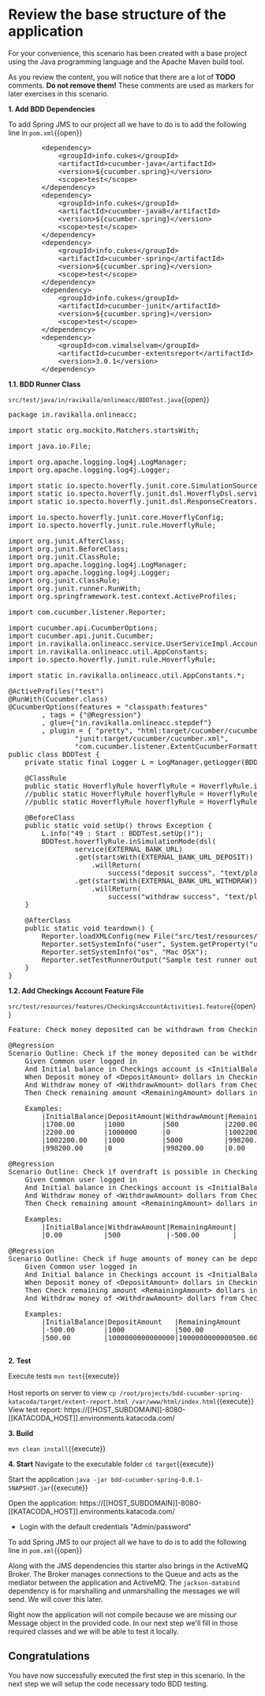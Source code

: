 # Review the base structure of the application

For your convenience, this scenario has been created with a base project using the Java programming language and the Apache Maven build tool.

As you review the content, you will notice that there are a lot of **TODO** comments. **Do not remove them!** These comments are used as markers for later exercises in this scenario. 

**1. Add BDD Dependencies**

To add Spring JMS to our project all we have to do is to add the following line in ``pom.xml``{{open}}
<pre class="file" data-filename="pom.xml" data-target="insert" data-marker="<!-- TODO: Katacoda : Add cucumber dependency here -->">
		&lt;dependency&gt;
			&lt;groupId&gt;info.cukes&lt;/groupId&gt;
			&lt;artifactId&gt;cucumber-java&lt;/artifactId&gt;
			&lt;version&gt;${cucumber.spring}&lt;/version&gt;
			&lt;scope&gt;test&lt;/scope&gt;
		&lt;/dependency&gt;
		&lt;dependency&gt;
			&lt;groupId&gt;info.cukes&lt;/groupId&gt;
			&lt;artifactId&gt;cucumber-java8&lt;/artifactId&gt;
			&lt;version&gt;${cucumber.spring}&lt;/version&gt;
			&lt;scope&gt;test&lt;/scope&gt;
		&lt;/dependency&gt;
		&lt;dependency&gt;
			&lt;groupId&gt;info.cukes&lt;/groupId&gt;
			&lt;artifactId&gt;cucumber-spring&lt;/artifactId&gt;
			&lt;version&gt;${cucumber.spring}&lt;/version&gt;
			&lt;scope&gt;test&lt;/scope&gt;
		&lt;/dependency&gt;
		&lt;dependency&gt;
			&lt;groupId&gt;info.cukes&lt;/groupId&gt;
			&lt;artifactId&gt;cucumber-junit&lt;/artifactId&gt;
			&lt;version&gt;${cucumber.spring}&lt;/version&gt;
			&lt;scope&gt;test&lt;/scope&gt;
		&lt;/dependency&gt;
		&lt;dependency&gt;
		    &lt;groupId&gt;com.vimalselvam&lt;/groupId&gt;
		    &lt;artifactId&gt;cucumber-extentsreport&lt;/artifactId&gt;
		    &lt;version&gt;3.0.1&lt;/version&gt;
		&lt;/dependency&gt;
</pre>

**1.1. BDD Runner Class**

``src/test/java/in/ravikalla/onlineacc/BDDTest.java``{{open}}

<pre class="file" data-filename="src/test/java/in/ravikalla/onlineacc/BDDTest.java" data-target="replace">
package in.ravikalla.onlineacc;

import static org.mockito.Matchers.startsWith;

import java.io.File;

import org.apache.logging.log4j.LogManager;
import org.apache.logging.log4j.Logger;

import static io.specto.hoverfly.junit.core.SimulationSource.dsl;
import static io.specto.hoverfly.junit.dsl.HoverflyDsl.service;
import static io.specto.hoverfly.junit.dsl.ResponseCreators.success;

import io.specto.hoverfly.junit.core.HoverflyConfig;
import io.specto.hoverfly.junit.rule.HoverflyRule;

import org.junit.AfterClass;
import org.junit.BeforeClass;
import org.junit.ClassRule;
import org.apache.logging.log4j.LogManager;
import org.apache.logging.log4j.Logger;
import org.junit.ClassRule;
import org.junit.runner.RunWith;
import org.springframework.test.context.ActiveProfiles;

import com.cucumber.listener.Reporter;

import cucumber.api.CucumberOptions;
import cucumber.api.junit.Cucumber;
import in.ravikalla.onlineacc.service.UserServiceImpl.AccountServiceImpl;
import in.ravikalla.onlineacc.util.AppConstants;
import io.specto.hoverfly.junit.rule.HoverflyRule;

import static in.ravikalla.onlineacc.util.AppConstants.*;

@ActiveProfiles("test")
@RunWith(Cucumber.class)
@CucumberOptions(features = "classpath:features"
        , tags = {"@Regression"}
        , glue={"in.ravikalla.onlineacc.stepdef"}
		, plugin = { "pretty", "html:target/cucumber/cucumber-html-report", "json:target/cucumber/cucumber.json",
				"junit:target/cucumber/cucumber.xml",
				"com.cucumber.listener.ExtentCucumberFormatter:target/extent-report.html" })
public class BDDTest {
	private static final Logger L = LogManager.getLogger(BDDTest.class);

	@ClassRule
	public static HoverflyRule hoverflyRule = HoverflyRule.inCaptureOrSimulationMode("account.json",HoverflyConfig.configs().proxyLocalHost(true));
	//public static HoverflyRule hoverflyRule = HoverflyRule.inSimulationMode(HoverflyConfig.configs().proxyLocalHost(true));
	//public static HoverflyRule hoverflyRule = HoverflyRule.inCaptureOrSimulationMode("account.json", HoverflyConfig.configs().proxyLocalHost(true));

	@BeforeClass
	public static void setUp() throws Exception {
		L.info("49 : Start : BDDTest.setUp()");
		BDDTest.hoverflyRule.inSimulationMode(dsl(
				service(EXTERNAL_BANK_URL)
				.get(startsWith(EXTERNAL_BANK_URL_DEPOSIT))
					.willReturn(
						success("deposit success", "text/plain"))
				.get(startsWith(EXTERNAL_BANK_URL_WITHDRAW))
					.willReturn(
						success("withdraw success", "text/plain"))), HoverflyConfig.configs().proxyLocalHost(true));
	}

	@AfterClass
    public static void teardown() {
        Reporter.loadXMLConfig(new File("src/test/resources/extent-config.xml"));
        Reporter.setSystemInfo("user", System.getProperty("user.name"));
        Reporter.setSystemInfo("os", "Mac OSX");
        Reporter.setTestRunnerOutput("Sample test runner output message");
    }
}
</pre>

**1.2. Add Checkings Account Feature File**

``src/test/resources/features/CheckingsAccountActivities1.feature``{{open}}

<pre class="file" data-filename="src/test/resources/features/CheckingsAccountActivities1.feature" data-target="replace">
Feature: Check money deposited can be withdrawn from Checkings account in all possible cases

@Regression
Scenario Outline: Check if the money deposited can be withdrawn from CheckingsAccount in all positive scenarios
	Given Common user logged in
	And Initial balance in Checkings account is &lt;InitialBalance&gt;
	When Deposit money of &lt;DepositAmount&gt; dollars in CheckingsAccount
	And Withdraw money of &lt;WithdrawAmount&gt; dollars from CheckingsAccount
	Then Check remaining amount &lt;RemainingAmount&gt; dollars in CheckingsAccount

	Examples:
		|InitialBalance|DepositAmount|WithdrawAmount|RemainingAmount|
		|1700.00       |1000         |500           |2200.00        |
		|2200.00       |1000000      |0             |1002200.00     |
		|1002200.00    |1000         |5000          |998200.00      |
		|998200.00     |0            |998200.00     |0.00           |

@Regression
Scenario Outline: Check if overdraft is possible in CheckingsAccount
	Given Common user logged in
	And Initial balance in Checkings account is &lt;InitialBalance&gt;
	And Withdraw money of &lt;WithdrawAmount&gt; dollars from CheckingsAccount
	Then Check remaining amount &lt;RemainingAmount&gt; dollars in CheckingsAccount

	Examples:
		|InitialBalance|WithdrawAmount|RemainingAmount|
		|0.00          |500           |-500.00        |

@Regression
Scenario Outline: Check if huge amounts of money can be deposited and withdrawn in CheckingsAccount
	Given Common user logged in
	And Initial balance in Checkings account is &lt;InitialBalance&gt;
	When Deposit money of &lt;DepositAmount&gt; dollars in CheckingsAccount
	Then Check remaining amount &lt;RemainingAmount&gt; dollars in CheckingsAccount
	And Withdraw money of &lt;WithdrawAmount&gt; dollars from CheckingsAccount

	Examples:
		|InitialBalance|DepositAmount   |RemainingAmount    |WithdrawAmount     |
		|-500.00       |1000            |500.00             |0.00               |
		|500.00        |1000000000000000|1000000000000500.00|1000000000000500.00|

</pre>

**2. Test**

Execute tests
``mvn test``{{execute}}
<br/><br/>
Host reports on server to view
``cp /root/projects/bdd-cucumber-spring-katacoda/target/extent-report.html /var/www/html/index.html``{{execute}}
<br/>
View test report: https://[[HOST_SUBDOMAIN]]-8080-[[KATACODA_HOST]].environments.katacoda.com/

**3. Build**

``mvn clean install``{{execute}}

**4. Start**
 Navigate to the executable folder
``cd target``{{execute}}

 Start the application
``java -jar bdd-cucumber-spring-0.0.1-SNAPSHOT.jar``{{execute}}

Open the application: https://[[HOST_SUBDOMAIN]]-8080-[[KATACODA_HOST]].environments.katacoda.com/

* Login with the default credentials "Admin/password"





To add Spring JMS to our project all we have to do is to add the following line in ``pom.xml``{{open}}

Along with the JMS dependencies this starter also brings in the ActiveMQ Broker. The Broker manages connections to the Queue and acts as the mediator between the application and ActiveMQ. The `jackson-databind` dependency is for marshalling and unmarshalling the messages we will send. We will cover this later.

Right now the application will not compile because we are missing our Message object in the provided code. In our next step we'll fill in those required classes and we will be able to test it locally.

## Congratulations

You have now successfully executed the first step in this scenario. In the next step we will setup the code necessary todo BDD testing.
